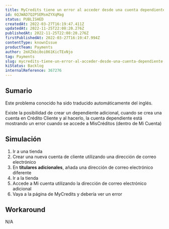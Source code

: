```yaml
---
title: MyCredits tiene un error al acceder desde una cuenta dependiente
id: 6QJWAD7Q2PSEMsmZYXqMag
status: PUBLISHED
createdAt: 2022-03-27T16:19:47.411Z
updatedAt: 2022-11-25T22:08:20.276Z
publishedAt: 2022-11-25T22:08:20.276Z
firstPublishedAt: 2022-03-27T16:19:47.994Z
contentType: knownIssue
productTeam: Payments
author: 2mXZkbi0oi061KicTExNjo
tag: Payments
slug: mycredits-tiene-un-error-al-acceder-desde-una-cuenta-dependiente
kiStatus: Backlog
internalReference: 367276
---
```


## Sumario

<div class="alert alert-info">
  <p>Este problema conocido ha sido traducido automáticamente del inglés.</p>
</div>


Existe la posibilidad de crear un dependiente adicional, cuando se crea una cuenta en Crédito Cliente y al hacerlo, la cuenta dependiente está mostrando un error cuando se accede a MisCréditos (dentro de Mi Cuenta)



## Simulación


1. Ir a una tienda
2. Crear una nueva cuenta de cliente utilizando una dirección de correo electrónico
3. En **titulares adicionales**, añada una dirección de correo electrónico diferente
4. Ir a la tienda
5. Accede a Mi cuenta utilizando la dirección de correo electrónico adicional
6. Vaya a la página de MyCredits y debería ver un error



## Workaround


N/A

